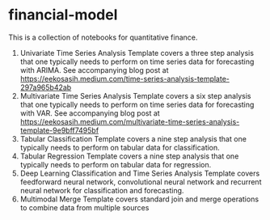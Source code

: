 # financial-model

This is a collection of notebooks for quantitative finance.

1. Univariate Time Series Analysis Template covers a three step analysis that one typically needs to perform on time series data for forecasting with ARIMA. See accompanying blog post at https://eekosasih.medium.com/time-series-analysis-template-297a965b42ab
2. Multivariate Time Series Analysis Template covers a six step analysis that one typically needs to perform on time series data for forecasting with VAR. See accompanying blog post at https://eekosasih.medium.com/multivariate-time-series-analysis-template-9e9bff7495bf
3. Tabular Classification Template covers a nine step analysis that one typically needs to perform on tabular data for classification.
4. Tabular Regression Template covers a nine step analysis that one typically needs to perform on tabular data for regression.
5. Deep Learning Classification and Time Series Analysis Template covers feedforward neural network, convolutional neural network and recurrent neural network for classification and forecasting.
6. Multimodal Merge Template covers standard join and merge operations to combine data from multiple sources
